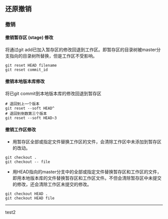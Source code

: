 ## 还原撤销

### 撤销
#### 撤销暂存区 (stage) 修改
将通过git add已加入暂存区的修改回退到工作区。即暂存区的目录树被master分支指向的目录树所替换，但是工作区不受影响。
```
git reset HEAD filename
git reset commit_id
```
#### 撤销本地版本库修改
将已git commit到本地版本库的修改回退到暂存区
```
# 退回到上一个版本
git reset --soft HEAD^
# 退回到倒数第三个版本
git reset --soft HEAD~3
```
#### 撤销工作区修改
* 用暂存区全部或指定文件替换工作区的文件，会清除工作区中未添加到暂存区的改动。
```
git checkout .
git checkout -- file
```
* 用HEAD指向的master分支中的全部或指定文件替换暂存区和工作区的文件，即用本地版本库的文件替换暂存区和工作区文件。不但会清除暂存区中未提交的修改，还会清除工作区未提交的修改。
```
git checkout HEAD .
git checkout HEAD file
```
***
test2
